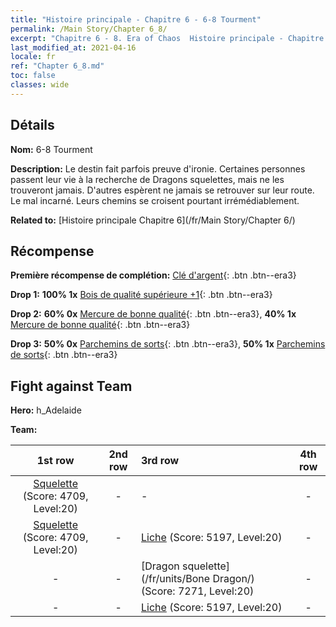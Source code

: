 ```yaml
---
title: "Histoire principale - Chapitre 6 - 6-8 Tourment"
permalink: /Main Story/Chapter 6_8/
excerpt: "Chapitre 6 - 8. Era of Chaos  Histoire principale - Chapitre 6_8. 6-8 Tourment"
last_modified_at: 2021-04-16
locale: fr
ref: "Chapter 6_8.md"
toc: false
classes: wide
---
```


## Détails

 **Nom:** 6-8 Tourment

 **Description:** Le destin fait parfois preuve d'ironie. Certaines personnes passent leur vie à la recherche de Dragons squelettes, mais ne les trouveront jamais. D'autres espèrent ne jamais se retrouver sur leur route. Le mal incarné. Leurs chemins se croisent pourtant irrémédiablement.

 **Related to:** [Histoire principale Chapitre 6](/fr/Main Story/Chapter 6/)

## Récompense

 **Première récompense de complétion:** [Clé d'argent](/fr/Items/con_693/){: .btn .btn--era3}

 **Drop 1:** **100% 1x** [Bois de qualité supérieure +1](/fr/Items/mat_20/){: .btn .btn--era3}

 **Drop 2:** **60% 0x** [Mercure de bonne qualité](/fr/Items/mat_14/){: .btn .btn--era3}, **40% 1x** [Mercure de bonne qualité](/fr/Items/mat_14/){: .btn .btn--era3}

 **Drop 3:** **50% 0x** [Parchemins de sorts](/fr/Items/con_694/){: .btn .btn--era3}, **50% 1x** [Parchemins de sorts](/fr/Items/con_694/){: .btn .btn--era3}


## Fight against Team
 **Hero:** h_Adelaide

 **Team:**


  | 1st row | 2nd row | 3rd row | 4th row |
  |:----:|:----:|:----|:----:|
  | [Squelette](/fr/units/Skeleton/) (Score: 4709, Level:20)  | - | - | - |
  | [Squelette](/fr/units/Skeleton/) (Score: 4709, Level:20)  | - | [Liche](/fr/units/Lich/) (Score: 5197, Level:20)  | - |
  | - | - | [Dragon squelette](/fr/units/Bone Dragon/) (Score: 7271, Level:20)  | - |
  | - | - | [Liche](/fr/units/Lich/) (Score: 5197, Level:20)  | - |


